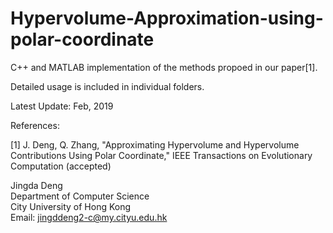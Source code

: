 # Hypervolume-Approximation-using-polar-coordinate

C++ and MATLAB implementation of the methods propoed in our paper[1].

Detailed usage is included in individual folders.

Latest Update: Feb, 2019

References:

[1] J. Deng, Q. Zhang, "Approximating Hypervolume and Hypervolume Contributions Using Polar Coordinate,"
	IEEE Transactions on Evolutionary Computation (accepted)

Jingda Deng \
Department of Computer Science \
City University of Hong Kong \
Email: jingddeng2-c@my.cityu.edu.hk
